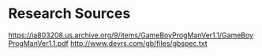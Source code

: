 # Research Sources
https://ia803208.us.archive.org/9/items/GameBoyProgManVer1.1/GameBoyProgManVer1.1.pdf
http://www.devrs.com/gb/files/gbspec.txt
